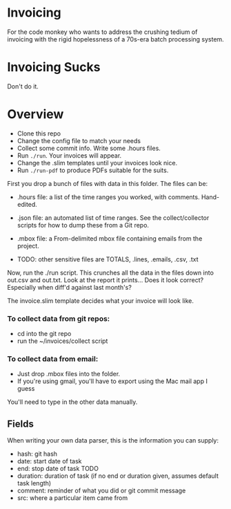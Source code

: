# Invoicing

For the code monkey who wants to address the crushing tedium of invoicing
with the rigid hopelessness of a 70s-era batch processing system.


# Invoicing Sucks

Don't do it.


# Overview

- Clone this repo
- Change the config file to match your needs
- Collect some commit info.  Write some .hours files.
- Run `./run`.  Your invoices will appear.
- Change the .slim templates until your invoices look nice.
- Run `./run-pdf` to produce PDFs suitable for the suits.



First you drop a bunch of files with data in this folder.  The files can be:

* .hours file: a list of the time ranges you worked, with comments.  Hand-edited.

* .json file: an automated list of time ranges.  See the collect/collector scripts for how to dump these from a Git repo.

* .mbox file: a From-delimited mbox file containing emails from the project.

* TODO: other sensitive files are TOTALS, .lines, .emails, .csv, .txt

Now, run the ./run script.  This crunches all the data in the files down
into out.csv and out.txt.  Look at the report it prints...  Does it look
correct?  Especially when diff'd against last month's?

The invoice.slim template decides what your invoice will look like.

### To collect data from git repos:

  - cd into the git repo
  - run the ~/invoices/collect script

### To collect data from email:
  - Just drop .mbox files into the folder.
  - If you're using gmail, you'll have to export using the Mac mail app I guess

You'll need to type in the other data manually.

## Fields

When writing your own data parser, this is the information you can supply:

* hash: git hash
* date: start date of task
* end: stop date of task  TODO
* duration: duration of task (if no end or duration given, assumes default task length)
* comment: reminder of what you did or git commit message
* src: where a particular item came from

